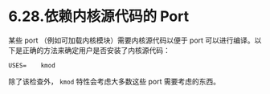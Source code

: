 # 6.28.依赖内核源代码的 Port

某些 port （例如可加载内核模块）需要内核源代码以便于 port 可以进行编译。以下是正确的方法来确定用户是否安装了内核源代码：

`USES=    kmod`

除了该检查外， `kmod` 特性会考虑大多数这些 port 需要考虑的东西。
